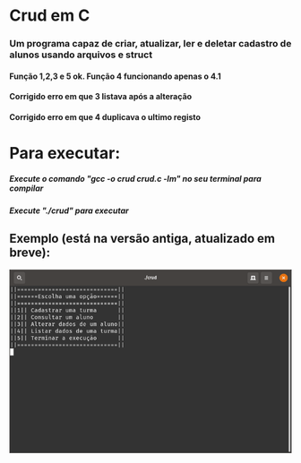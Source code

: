 # Crud em C
### Um programa capaz de criar, atualizar, ler e deletar cadastro de alunos usando arquivos e struct 
#### Função 1,2,3 e 5 ok. Função 4 funcionando apenas o 4.1
#### Corrigido erro em que 3 listava após a alteração
#### Corrigido erro em que 4 duplicava o ultimo registo
# Para executar:
##### Execute o comando "gcc -o crud crud.c -lm" no seu terminal para compilar
##### Execute "./crud" para executar
## Exemplo (está na versão antiga, atualizado em breve):
![](Example.gif)

